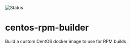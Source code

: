 ![Status](https://github.com/jzylks/centos-django-rpm/workflows/Docker%20Image%20CI/badge.svg)

# centos-rpm-builder

Build a custom CentOS docker image to use for RPM builds

